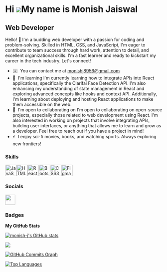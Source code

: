 Hi ![](https://user-images.githubusercontent.com/18350557/176309783-0785949b-9127-417c-8b55-ab5a4333674e.gif)My name is Monish Jaiswal
======================================================================================================================================

Web Developer
-------------

Hello! 👋 I'm a budding web developer with a passion for coding and problem-solving. Skilled in HTML, CSS, and JavaScript, I'm eager to contribute to team success through hard work, attention to detail, and excellent organizational skills. I'm a fast learner and ready to kickstart my career in the tech industry. Let's connect!

* ✉️  You can contact me at [monishj8956@gmail.com](mailto:monishj8956@gmail.com)
* 🧠  I'm learning I'm currently learning how to integrate APIs into React applications, specifically the Clarifai Face Detection API. I'm also enhancing my understanding of state management in React and exploring advanced concepts like hooks and context API. Additionally, I'm learning about deploying and hosting React applications to make them accessible on the web.
* 🤝  I'm open to collaborating on I'm open to collaborating on open-source projects, especially those related to web development using React. I'm also interested in working on projects that involve integrating APIs, building user interfaces, or anything that allows me to learn and grow as a developer. Feel free to reach out if you have a project in mind!
* ⚡  I enjoy sci-fi movies, books, and watching sports. Always exploring new frontiers!

### Skills


<p align="left">
<a href="https://developer.mozilla.org/en-US/docs/Web/JavaScript" target="_blank" rel="noreferrer"><img src="https://raw.githubusercontent.com/danielcranney/readme-generator/main/public/icons/skills/javascript-colored.svg" width="36" height="36" alt="JavaScript" /></a><a href="https://developer.mozilla.org/en-US/docs/Glossary/HTML5" target="_blank" rel="noreferrer"><img src="https://raw.githubusercontent.com/danielcranney/readme-generator/main/public/icons/skills/html5-colored.svg" width="36" height="36" alt="HTML5" /></a><a href="https://reactjs.org/" target="_blank" rel="noreferrer"><img src="https://raw.githubusercontent.com/danielcranney/readme-generator/main/public/icons/skills/react-colored.svg" width="36" height="36" alt="React" /></a><a href="https://getbootstrap.com/" target="_blank" rel="noreferrer"><img src="https://raw.githubusercontent.com/danielcranney/readme-generator/main/public/icons/skills/bootstrap-colored.svg" width="36" height="36" alt="Bootstrap" /></a><a href="https://www.w3.org/TR/CSS/#css" target="_blank" rel="noreferrer"><img src="https://raw.githubusercontent.com/danielcranney/readme-generator/main/public/icons/skills/css3-colored.svg" width="36" height="36" alt="CSS3" /></a><a href="https://www.figma.com/" target="_blank" rel="noreferrer"><img src="https://raw.githubusercontent.com/danielcranney/readme-generator/main/public/icons/skills/figma-colored.svg" width="36" height="36" alt="Figma" /></a>
</p>


### Socials

<p align="left"> <a href="https://www.github.com/monish-j" target="_blank" rel="noreferrer"> <picture> <source media="(prefers-color-scheme: dark)" srcset="https://raw.githubusercontent.com/danielcranney/readme-generator/main/public/icons/socials/github-dark.svg" /> <source media="(prefers-color-scheme: light)" srcset="https://raw.githubusercontent.com/danielcranney/readme-generator/main/public/icons/socials/github.svg" /> <img src="https://raw.githubusercontent.com/danielcranney/readme-generator/main/public/icons/socials/github.svg" width="32" height="32" /> </picture> </a></p>

### Badges

<b>My GitHub Stats</b>

<a href="http://www.github.com/monish-j"><img src="https://github-readme-stats.vercel.app/api?username=monish-j&show_icons=true&hide=&count_private=true&title_color=0891b2&text_color=ffffff&icon_color=0891b2&bg_color=1c1917&hide_border=true&show_icons=true" alt="monish-j's GitHub stats" /></a>

<a href="http://www.github.com/monish-j"><img src="https://github-readme-streak-stats.herokuapp.com/?user=monish-j&stroke=ffffff&background=1c1917&ring=0891b2&fire=0891b2&currStreakNum=ffffff&currStreakLabel=0891b2&sideNums=ffffff&sideLabels=ffffff&dates=ffffff&hide_border=true" /></a>

<a href="http://www.github.com/monish-j"><img src="https://github-readme-activity-graph.cyclic.app/graph?username=monish-j&bg_color=1c1917&color=ffffff&line=0891b2&point=ffffff&area_color=1c1917&area=true&hide_border=true&custom_title=GitHub%20Commits%20Graph" alt="GitHub Commits Graph" /></a>

<a href="https://github.com/monish-j" align="left"><img src="https://github-readme-stats.vercel.app/api/top-langs/?username=monish-j&langs_count=10&title_color=0891b2&text_color=ffffff&icon_color=0891b2&bg_color=1c1917&hide_border=true&locale=en&custom_title=Top%20%Languages" alt="Top Languages" /></a>
